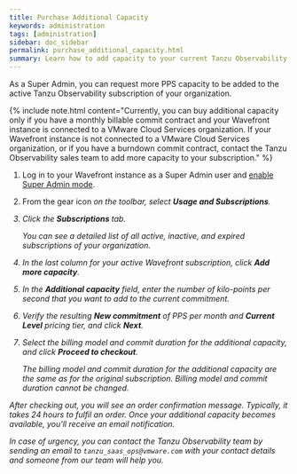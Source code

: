 ```yaml
---
title: Purchase Additional Capacity
keywords: administration
tags: [administration]
sidebar: doc_sidebar
permalink: purchase_additional_capacity.html
summary: Learn how to add capacity to your current Tanzu Observability by Wavefront subscription.
---
```


As a Super Admin, you can request more PPS capacity to be added to the active Tanzu Observability subscription of your organization.

{% include note.html content="Currently, you can buy additional capacity only if you have a monthly billable commit contract and your Wavefront instance is connected to a VMware Cloud Services organization. If your Wavefront instance is not connected to a VMware Cloud Services organization, or if you have a burndown commit contract, contact the Tanzu Observability sales team to add more capacity to your subscription." %}

1. Log in to your Wavefront instance as a Super Admin user and [enable Super Admin mode](users_account_managing.html#enable-or-disable-super-admin-mode).
2. From the gear icon <i class="fa fa-cog"/> on the toolbar, select **Usage and Subscriptions**.
3. Click the **Subscriptions** tab.

    You can see a detailed list of all active, inactive, and expired subscriptions of your organization.
4. In the last column for your active Wavefront subscription, click **Add more capacity**.
5. In the **Additional capacity** field, enter the number of kilo-points per second that you want to add to the current commitment.
6. Verify the resulting **New commitment** of PPS per month and **Current Level** pricing tier, and click **Next**.
7. Select the billing model and commit duration for the additional capacity, and click **Proceed to checkout**.

    The billing model and commit duration for the additional capacity are the same as for the original subscription. Billing model and commit duration cannot be changed.

After checking out, you will see an order confirmation message. Typically, it takes 24 hours to fulfil an order. Once your additional capacity becomes available, you'll receive an email notification. 

In case of urgency, you can contact the Tanzu Observability team by sending an email to `tanzu_saas_ops@vmware.com` with your contact details and someone from our team will help you.
